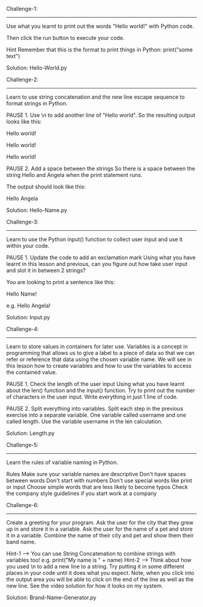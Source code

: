 Challenge-1:
******************
Use what you learnt to print out the words "Hello world!" with Python code.

Then click the run button to execute your code.

 Hint 
Remember that this is the format to print things in Python: print("some text")

Solution: Hello-World.py




Challenge-2:
*********************
Learn to use string concatenation and the new line escape sequence to format strings in Python.

PAUSE 1. Use \n to add another line of "Hello world".
So the resulting output looks like this:

Hello world!

Hello world!

Hello world!

PAUSE 2. Add a space between the strings
So there is a space between the string Hello and Angela when the print statement runs.

The output should look like this:

Hello Angela

Solution: Hello-Name.py


Challenge-3:
********************

Learn to use the Python input() function to collect user input and use it within your code.

PAUSE 1. Update the code to add an exclamation mark Using what you have learnt in this lesson and previous, can you figure out how take user input and slot it in between 2 strings?

You are looking to print a sentence like this:

Hello Name!

e.g. Hello Angela!

Solution: Input.py


Challenge-4:
*************************

Learn to store values in containers for later use. Variables is a concept in programming that allows us to give a label to a piece of data so that we can refer or reference that data using the chosen variable name. We will see in this lesson how to create variables and how to use the variables to access the contained value.

PAUSE 1. Check the length of the user input
Using what you have learnt about the len() function and the input() function. Try to print out the number of characters in the user input. Write everything in just 1 line of code.

PAUSE 2. Split everything into variables.
Split each step in the previous exercise into a separate variable. One variable called username and one called length. Use the variable username in the len calculation.

Solution: Length.py


Challenge-5:
************************

Learn the rules of variable naming in Python.

Rules
Make sure your variable names are descriptive
Don't have spaces between words
Don't start with numbers
Don't use special words like print or input
Choose simple words that are less likely to become typos
Check the company style guidelines if you start work at a company

Challenge-6:
*******************************
Create a greeting for your program.
Ask the user for the city that they grew up in and store it in a variable.
Ask the user for the name of a pet and store it in a variable.
Combine the name of their city and pet and show them their band name.

Hint-1 --> You can use String Concatenation to combine strings with variables too! e.g. print("My name is " + name)
Hint-2 --> Think about how you used \n to add a new line to a string. Try putting it in some different places in your code until it does what you expect. Note, when you click into the output area you will be able to click on the end of the line as well as the new line. See the video solution for how it looks on my system.

Solution: Brand-Name-Generator.py